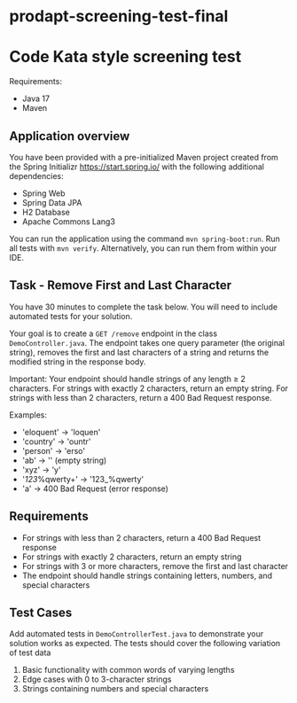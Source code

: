 # prodapt-screening-test-final

# Code Kata style screening test

Requirements:

* Java 17
* Maven

## Application overview
You have been provided with a pre-initialized Maven project created from the Spring Initializr https://start.spring.io/
with the following additional dependencies:

* Spring Web
* Spring Data JPA
* H2 Database
* Apache Commons Lang3

You can run the application using the command `mvn spring-boot:run`. Run all tests with `mvn verify`.
Alternatively, you can run them from within your IDE.

## Task - Remove First and Last Character
You have 30 minutes to complete the task below. You will need to include automated tests for your solution.

Your goal is to create a `GET /remove` endpoint in the class `DemoController.java`. The endpoint takes
one query parameter (the original string), removes the first and last characters of a string and returns the modified
string in the response body.

Important: Your endpoint should handle strings of any length ≥ 2 characters. For strings with exactly 2 characters,
return an empty string. For strings with less than 2 characters, return a 400 Bad Request response.

Examples:

* 'eloquent' -> 'loquen'
* 'country' -> 'ountr'
* 'person' -> 'erso'
* 'ab' -> '' (empty string)
* 'xyz' -> 'y'
* '_123_%qwerty+' -> '123_%qwerty'
* 'a' -> 400 Bad Request (error response)

## Requirements

* For strings with less than 2 characters, return a 400 Bad Request response
* For strings with exactly 2 characters, return an empty string
* For strings with 3 or more characters, remove the first and last character
* The endpoint should handle strings containing letters, numbers, and special characters

## Test Cases
Add automated tests in `DemoControllerTest.java` to demonstrate your solution works as expected.
The tests should cover the following variation of test data

1. Basic functionality with common words of varying lengths
2. Edge cases with 0 to 3-character strings
3. Strings containing numbers and special characters
